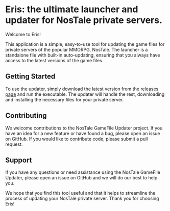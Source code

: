 # Eris: the ultimate launcher and updater for NosTale private servers.

Welcome to Eris!

This application is a simple, easy-to-use tool for updating the game files for private servers of the popular MMORPG, NosTale. The launcher is a standalone file with built-in auto-updating, ensuring that you always have access to the latest versions of the game files.

## Getting Started

To use the updater, simply download the latest version from the [releases page](https://github.com/xAfterLife/Eris/releases) and run the executable. The updater will handle the rest, downloading and installing the necessary files for your private server.

## Contributing

We welcome contributions to the NosTale GameFile Updater project. If you have an idea for a new feature or have found a bug, please open an issue on GitHub. If you would like to contribute code, please submit a pull request.

## Support

If you have any questions or need assistance using the NosTale GameFile Updater, please open an issue on GitHub and we will do our best to help you.

We hope that you find this tool useful and that it helps to streamline the process of updating your NosTale private server. Thank you for choosing Eris!
